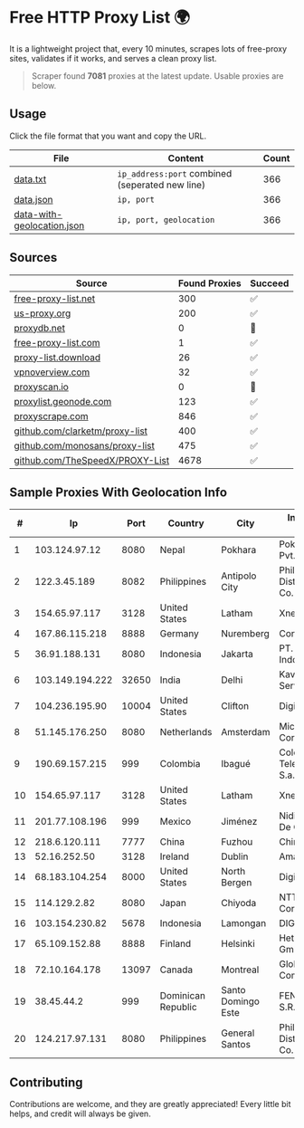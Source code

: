 
# Free HTTP Proxy List 🌍

It is a lightweight project that, every 10 minutes, scrapes lots of free-proxy sites, validates if it works, and serves a clean proxy list.


> Scraper found **7081** proxies at the latest update. Usable proxies are below.

## Usage

Click the file format that you want and copy the URL.


|File|Content|Count|
|----|-------|-----|
|[data.txt](https://raw.githubusercontent.com/themiralay/Proxy-List-World/master/data.txt)|`ip_address:port` combined (seperated new line)|366|
|[data.json](https://raw.githubusercontent.com/themiralay/Proxy-List-World/master/data.json)|`ip, port`|366|
|[data-with-geolocation.json](https://raw.githubusercontent.com/themiralay/Proxy-List-World/master/data-with-geolocation.json)|`ip, port, geolocation`|366|

## Sources

|Source|Found Proxies|Succeed|
|------|-------------|-------|
|[free-proxy-list.net](https://free-proxy-list.net)|300|✅|
|[us-proxy.org](https://www.us-proxy.org)|200|✅|
|[proxydb.net](http://proxydb.net)|0|🚫|
|[free-proxy-list.com](https://free-proxy-list.com/?page=&port=&type%5B%5D=http&type%5B%5D=https&up_time=0&search=Search)|1|✅|
|[proxy-list.download](https://www.proxy-list.download/HTTP)|26|✅|
|[vpnoverview.com](https://vpnoverview.com/privacy/anonymous-browsing/free-proxy-servers)|32|✅|
|[proxyscan.io](https://www.proxyscan.io)|0|🚫|
|[proxylist.geonode.com](https://proxylist.geonode.com/api/proxy-list?limit=300&page=1&sort_by=lastChecked&sort_type=desc&protocols=http,https)|123|✅|
|[proxyscrape.com](https://api.proxyscrape.com/v2/?request=displayproxies&protocol=http&timeout=10000&country=all&ssl=all&anonymity=all)|846|✅|
|[github.com/clarketm/proxy-list](https://raw.githubusercontent.com/clarketm/proxy-list/master/proxy-list-raw.txt)|400|✅|
|[github.com/monosans/proxy-list](https://raw.githubusercontent.com/monosans/proxy-list/main/proxies/http.txt)|475|✅|
|[github.com/TheSpeedX/PROXY-List](https://raw.githubusercontent.com/TheSpeedX/PROXY-List/master/http.txt)|4678|✅|


## Sample Proxies With Geolocation Info

|#|Ip|Port|Country|City|Internet Service Provider|
|-|--|----|-------|----|-------------------------|
|1|103.124.97.12|8080|Nepal|Pokhara|Pokhara Internet Pvt. Ltd|
|2|122.3.45.189|8082|Philippines|Antipolo City|Philippine Long Distance Telephone Co.|
|3|154.65.97.117|3128|United States|Latham|Xneelo (Pty) Ltd|
|4|167.86.115.218|8888|Germany|Nuremberg|Contabo GmbH|
|5|36.91.188.131|8080|Indonesia|Jakarta|PT. Telekomunikasi Indonesia|
|6|103.149.194.222|32650|India|Delhi|Kavya Internet Services Pvt Ltd|
|7|104.236.195.90|10004|United States|Clifton|DigitalOcean, LLC|
|8|51.145.176.250|8080|Netherlands|Amsterdam|Microsoft Corporation|
|9|190.69.157.215|999|Colombia|Ibagué|Colombia Telecomunicaciones S.a. ESP|
|10|154.65.97.117|3128|United States|Latham|Xneelo (Pty) Ltd|
|11|201.77.108.196|999|Mexico|Jiménez|Nidix Networks S.a. De C.V.|
|12|218.6.120.111|7777|China|Fuzhou|China Telecom|
|13|52.16.252.50|3128|Ireland|Dublin|Amazon.com, Inc.|
|14|68.183.104.254|8000|United States|North Bergen|DigitalOcean, LLC|
|15|114.129.2.82|8080|Japan|Chiyoda|NTT SmartConnect Corporation|
|16|103.154.230.82|5678|Indonesia|Lamongan|DIGITNET|
|17|65.109.152.88|8888|Finland|Helsinki|Hetzner Online GmbH|
|18|72.10.164.178|13097|Canada|Montreal|GloboTech Communications|
|19|38.45.44.2|999|Dominican Republic|Santo Domingo Este|FENIX NETWORKS, S.R.L.|
|20|124.217.97.131|8080|Philippines|General Santos|Philippine Long Distance Telephone Co.|



## Contributing

Contributions are welcome, and they are greatly appreciated! Every
little bit helps, and credit will always be given.

